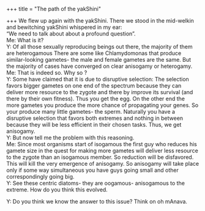 +++
title = "The path of the yakShini"

+++
We flew up again with the yakShini. There we stood in the mid-welkin and
bewitching yakShini whispered in my ear:  
“We need to talk about about a profound question”.  
Me: What is it?  
Y: Of all those sexually reproducing beings out there, the majority of
them are heterogamous There are some like Chlamydomonas that produce
similar-looking gametes- the male and female gametes are the same. But
the majority of cases have converged on clear anisogamy or heterogamy.  
Me: That is indeed so. Why so ?  
Y: Some have claimed that it is due to disruptive selection: The
selection favors bigger gametes on one end of the spectrum because they
can deliver more resource to the zygote and there by improve its
survival (and there by their own fitness). Thus you get the egg. On the
other end the more gametes you produce the more chance of propagating
your genes. So your produce many little gametes- the sperm. Naturally
you have a disruptive selection that favors both extremes and nothing in
between because they will be less efficient in their chosen tasks. Thus,
we get anisogamy.  
Y: But now tell me the problem with this reasoning.  
Me: Since most organisms start of isogamous the first guy who reduces
his gamete size in the quest for making more gametes will deliver less
resource to the zygote than an isogamous member. So reduction will be
disfavored. This will kill the very emergence of anisogamy. So anisogamy
will take place only if some way simultaneous you have guys going small
and other correspondingly going big.  
Y: See these centric diatoms- they are oogamous- anisogamous to the
extreme. How do you think this evolved.

Y: Do you think we know the answer to this issue? Think on oh mAnava.

